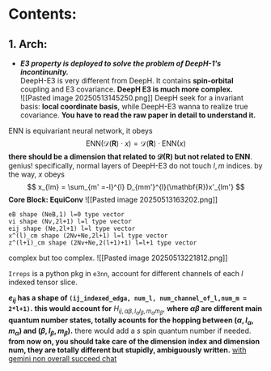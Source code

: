
# Contents:
## 1. Arch: 
- ***E3 property is deployed to solve the problem of DeepH-1's incontinunity.***   
DeepH-E3 is very different from DeepH. It contains **spin-orbital** coupling and E3 covariance. 
**DeepH E3 is much more complex.**  
![[Pasted image 20250513145250.png]]
DeepH seek for a invariant basis: **local coordinate basis**, while DeepH-E3 wanna to realize true covariance. 
**You have to read the raw paper in detail to understand it.**

ENN is equivariant neural network, it obeys
$$
\mathrm{ENN}(\mathcal{D}(\mathbf{R})\cdot x) = \mathcal D (\mathbf{R}) \cdot \mathrm{ENN}(x)
$$
**there should be a dimension that related to $\mathcal D(\mathbf{R})$ but not related to $\mathrm{ENN}$**. genius! 
specifically, normal layers of DeepH-E3 do not touch $l,m$ indices. 
by the way, $x$ obeys
$$
x_{lm} = \sum_{m' =-l}^{l} D_{mm'}^{l}(\mathbf{R})x'_{lm'}
$$
**Core Block: EquiConv** 
![[Pasted image 20250513163202.png]]
```
eB shape (NeB,1) l=0 type vector
vi shape (Nv,2l+1) l=l type vector
eij shape (Ne,2l+1) l=l type vector
x^(l)_cm shape (2Nv+Ne,2l+1) l=l type vector
z^(l+1)_cm shape (2Nv+Ne,2(l+1)+1) l=l+1 type vector
```

complex but too complex. 
![[Pasted image 20250513221812.png]] 

`Irreps` is a python pkg in `e3nn`, account for different channels of each $l$ indexed tensor slice. 

**$e_{ij}$ has a shape of `(ij_indexed_edga, num_l, num_channel_of_l,num_m = 2*l+1)`.** 
**this would account for** $H_{ij,\alpha \beta,l_{\alpha}l_{\beta},m_{\alpha}m_{\beta}}$, **where $\alpha \beta$ are different main quantum number states, totally acounts for the hopping between $(\alpha,l_{\alpha},m_{\alpha})$ and $(\beta,l_{\beta},m_{\beta})$.** 
there would add a $s$ spin quantum number if needed. 
**from now on, you should take care of the dimension index and dimension num, they are totally different but stupidly, ambiguously written.** 
[with gemini non overall succeed chat](https://g.co/gemini/share/82bd70582753) 
